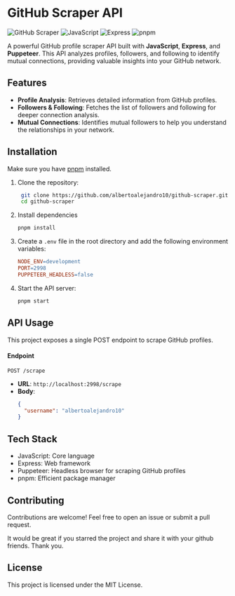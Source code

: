 # GitHub Scraper API

![GitHub Scraper](https://img.shields.io/badge/Web_Scraper-Puppeteer-green?style=for-the-badge) ![JavaScript](https://img.shields.io/badge/JavaScript-ES6%2B-yellow?style=for-the-badge) ![Express](https://img.shields.io/badge/Express.js-4.x-blue?style=for-the-badge) ![pnpm](https://img.shields.io/badge/pnpm-fast-red?style=for-the-badge)

A powerful GitHub profile scraper API built with **JavaScript**, **Express**, and **Puppeteer**. This API analyzes profiles, followers, and following to identify mutual connections, providing valuable insights into your GitHub network.

## Features

- **Profile Analysis**: Retrieves detailed information from GitHub profiles.
- **Followers & Following**: Fetches the list of followers and following for deeper connection analysis.
- **Mutual Connections**: Identifies mutual followers to help you understand the relationships in your network.

## Installation

Make sure you have [pnpm](https://pnpm.io/) installed.

1. Clone the repository:
   ```bash
    git clone https://github.com/albertoalejandro10/github-scraper.git
    cd github-scraper
   ```
2. Install dependencies
   ```bash
   pnpm install
   ```
3. Create a `.env` file in the root directory and add the following environment variables:
   ```makefile
   NODE_ENV=development
   PORT=2998
   PUPPETEER_HEADLESS=false
   ```
4. Start the API server:
   ```bash
   pnpm start
   ```

## API Usage

This project exposes a single POST endpoint to scrape GitHub profiles.

#### Endpoint

`POST /scrape`

- **URL**: `http://localhost:2998/scrape`
- **Body**:
  ```json
  {
    "username": "albertoalejandro10"
  }
  ```

## Tech Stack

- JavaScript: Core language
- Express: Web framework
- Puppeteer: Headless browser for scraping GitHub profiles
- pnpm: Efficient package manager

## Contributing

Contributions are welcome! Feel free to open an issue or submit a pull request.

It would be great if you starred the project and share it with your github friends. Thank you.

## License

This project is licensed under the MIT License.
